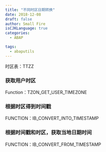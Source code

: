 ```yaml
---
title: "不同时区日期转换"
date: 2018-12-08
draft: false
author: Small Fire
isCJKLanguage: true
categories: 
  - ABAP

tags: 
  - abaputils
---
```


时区表：TTZZ

### 获取用户时区

Function：TZON_GET_USER_TIMEZONE

### 根据时区得到时间戳

FUNCTION：IB_CONVERT_INTO_TIMESTAMP

### 根据时间戳和时区，获取当地日期时间

FUNCTION：IB_CONVERT_FROM_TIMESTAMP

